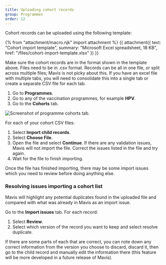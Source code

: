```yaml
---
title: Uploading cohort records
group: Programmes
order: 12
---
```


Cohort records can be uploaded using the following template:

{% from "attachment/macro.njk" import attachment %}
{{ attachment({
  text: "Cohort import template",
  summary: "Microsoft Excel spreadsheet, 18 KB",
  href: "/files/cohort-import-template.xlsx"
}) }}

Make sure the cohort records are in the format shown in the template above. Files need to be in .csv format. Records can be all in one file, or split across multiple files; Mavis is not picky about this. If you have an excel file with multiple tabs, you will need to consolidate this into a single tab or create a separate CSV file for each tab.

1. Go to **Programmes**.
2. Go to any of the vaccination programmes, for example **HPV**.
3. Go to the **Cohorts** tab.

![Screenshot of programme cohorts tab.](/assets/images/programme-cohorts.png 'Mavis shows the number of children within each programme cohort.')

For each of your cohort CSV files:

1. Select **Import child records**.
2. Select **Choose File**.
3. Open the file and select **Continue**. If there are any validation issues, Mavis will not import the file. Correct the issues listed in the file and try again.
4. Wait for the file to finish importing.

Once the file has finished importing, there may be some import issues which you need to review before doing anything else.

### Resolving issues importing a cohort list

Mavis will highlight any potential duplicates found in the uploaded file and compared with what was already in Mavis as an import issue.

Go to the **Import issues** tab. For each record:

1. Select **Review**.
2. Select which version of the record you want to keep and select resolve duplicate.

If there are some parts of each that are correct, you can note down any correct information from the version you choose to discard, discard it, then go to the child record and manually edit the information there (this feature will be more developed in a future release of Mavis).
